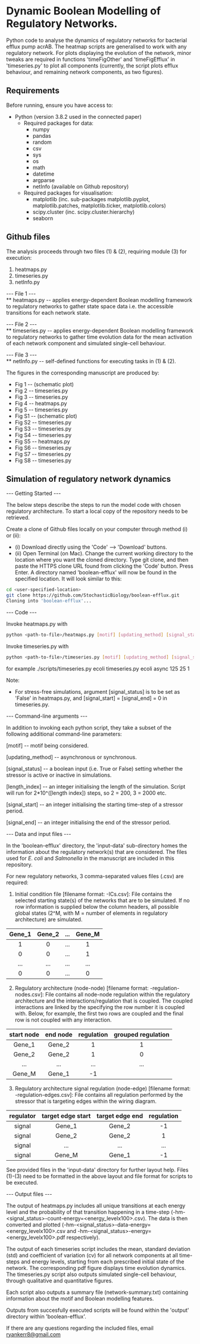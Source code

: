 # Dynamic Boolean Modelling of Regulatory Networks.

Python code to analyse the dynamics of regulatory networks for bacterial efflux pump acrAB. The heatmap scripts are generalised to work with any regulatory network. For plots displaying the evolution of the network, minor tweaks are required in functions 'timeFigOther' and 'timeFigEfflux' in 'timeseries.py' to plot all components (currently, the script plots efflux behaviour, and remaining network components, as two figures).

## Requirements

Before running, ensure you have access to:
- Python (version 3.8.2 used in the connected paper)
  - Required packages for data:
    - numpy
    - pandas
    - random
    - csv
    - sys
    - os
    - math
    - datetime
    - argparse
    - netInfo (available on Github repository)
  - Required packages for visualisation:
    - matplotlib (inc. sub-packages matplotlib.pyplot, matplotlib.patches, matplotlib.ticker, matplotlib.colors)
    - scipy.cluster (inc. scipy.cluster.hierarchy)
    - seaborn

## Github files

The analysis proceeds through two files (1) & (2), requiring module (3) for execution:
1) heatmaps.py
2) timeseries.py
3) netInfo.py

--- File 1 ---<br/>
** heatmaps.py -- applies energy-dependent Boolean modelling framework to regulatory networks to gather state space data i.e. the accessible transitions for each network state.

--- File 2 ---<br/>
** timeseries.py -- applies energy-dependent Boolean modelling framework to regulatory networks to gather time evolution data for the mean activation of each network component and simulated single-cell behaviour.

--- File 3 ---<br/>
** netInfo.py -- self-defined functions for executing tasks in (1) & (2).

The figures in the corresponding manuscript are produced by:
  - Fig 1 -- (schematic plot)
  - Fig 2 -- timeseries.py
  - Fig 3 -- timeseries.py
  - Fig 4 -- heatmaps.py
  - Fig 5 -- timeseries.py
  - Fig S1 -- (schematic plot)
  - Fig S2 -- timeseries.py
  - Fig S3 -- timeseries.py
  - Fig S4 -- timeseries.py
  - Fig S5 -- heatmaps.py
  - Fig S6 -- timeseries.py
  - Fig S7 -- timeseries.py
  - Fig S8 -- timeseries.py

## Simulation of regulatory network dynamics

--- Getting Started ---

The below steps describe the steps to run the model code with chosen regulatory architecture. To start a local copy of the repository needs to be retrieved.

Create a clone of Github files locally on your computer through method (i) or (ii):
- (i) Download directly using the 'Code' --> 'Download' buttons.
- (ii) Open Terminal (on Mac). Change the current working directory to the location where you want the cloned directory. Type git clone, and then paste the HTTPS clone URL found from clicking the 'Code' button. Press Enter. A directory named 'boolean-efflux' will now be found in the specified location. It will look similar to this:<br/>
```sh
cd <user-specified-location>
git clone https://github.com/StochasticBiology/boolean-efflux.git
Cloning into 'boolean-efflux'...
```

--- Code ---

Invoke heatmaps.py with
```sh
python <path-to-file>/heatmaps.py [motif] [updating_method] [signal_status] [length_index]
```

Invoke timeseries.py with
```sh
python <path-to-file>/timeseries.py [motif] [updating_method] [signal_start] [signal_end] [length_index]
```

for example
./scripts/timeseries.py ecoli timeseries.py ecoli async 125 25 1

Note:
 - For stress-free simulations, argument [signal_status] is to be set as 'False' in heatmaps.py, and [signal_start] = [signal_end] = 0 in timeseries.py.


--- Command-line arguments ---

In addition to invoking each python script, they take a subset of the following additional command-line parameters:

[motif] -- motif being considered.

[updating_method] -- asynchronous or synchronous.

[signal_status] -- a boolean input (i.e. True or False) setting whether the stressor is active or inactive in simulations.

[length_index] -- an integer initialising the length of the simulation. Script will run for 2*10^([length index]) steps, so 2 = 200, 3 = 2000 etc.

[signal_start] -- an integer initialising the starting time-step of a stressor period.

[signal_end] -- an integer initialising the end of the stressor period.


--- Data and input files ---

In the 'boolean-efflux' directory, the 'input-data' sub-directory homes the information about the regulatory network(s) that are considered. The files used for *E. coli* and *Salmonella* in the manuscript are included in this repository.

For new regulatory networks, 3 comma-separated values files (.csv) are required:
1) Initial condition file [filename format: <motif>-ICs.csv]: File contains the selected starting state(s) of the networks that are to be simulated. If no row information is supplied below the column headers, all possible global states (2^M, with M = number of elements in regulatory architecture) are simulated.

| Gene_1 | Gene_2 | ... | Gene_M |
| :-: | :-: | :-: | :-: |
| 1 | 0 | ... | 1 |
| 0 | 0 | ... | 1 |
| ... | ... | ... | ... |
| 0 | 0 | ... | 0 |

2) Regulatory architecture (node-node) [filename format: <motif>-regulation-nodes.csv]: File contains all node-node regulation within the regulatory architecture and the interactions/regulation that is coupled. The coupled interactions are linked by the specifying the row number it is coupled with. Below, for example, the first two rows are coupled and the final row is not coupled with any interaction.

|start node|end node|regulation|grouped regulation|
| :-: | :-: | :-: | :-: |
| Gene_1 | Gene_2 | 1 | 1 |
| Gene_2 | Gene_2 | 1 | 0 |
|...| ...|... |... |
| Gene_M | Gene_1 | -1 |  |

3) Regulatory architecture signal regulation (node-edge) [filename format: <motif>-regulation-edges.csv]: File contains all regulation performed by the stressor that is targeting edges within the wiring diagram.

|regulator|target edge start|target edge end| regulation|
| :-: | :-: | :-: | :-: |
| signal | Gene_1 | Gene_2 | -1 |
| signal | Gene_2 | Gene_2 | 1 |
| signal |...| ...|... |
| signal | Gene_M | Gene_1 | -1 |

See provided files in the 'input-data' directory for further layout help. Files (1)-(3) need to be formatted in the above layout and file format for scripts to be executed.

--- Output files ---

The output of heatmaps.py includes all unique transitions at each energy level and the probability of that transition happening in a time-step (<motif>-hm-<signal_status>-count-energy=<energy_levelx100>.csv). The data is then converted and plotted (<motif>-hm-<signal_status>-data-energy=<energy_levelx100>.csv and <motif>-hm-<signal_status>-energy=<energy_levelx100>.pdf respectively).

The output of each timeseries script includes the mean, standard deviation (std) and coefficient of variation (cv) for all network components at all time-steps and energy levels, starting from each prescribed initial state of the network. The corresponding pdf figure displays time evolution dynamics. The timeseries.py script also outputs simulated single-cell behaviour, through qualitative and quantitative figures.

Each script also outputs a summary file (network-summary.txt) containing information about the motif and Boolean modelling features.

Outputs from succesfully executed scripts will be found within the 'output' directory within 'boolean-efflux'.

If there are any questions regarding the included files, email ryankerr8@gmail.com
